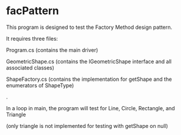 # facPattern

This program is designed to test the Factory Method design pattern.

It requires three files:

Program.cs (contains the main driver)

GeometricShape.cs (contains the IGeometricShape interface and all associated classes)

ShapeFactory.cs (contains the implementation for getShape and the enumerators of ShapeType)

.

In a loop in main, the program will test for Line, Circle, Rectangle, and Triangle

(only triangle is not implemented for testing with getShape on null)
